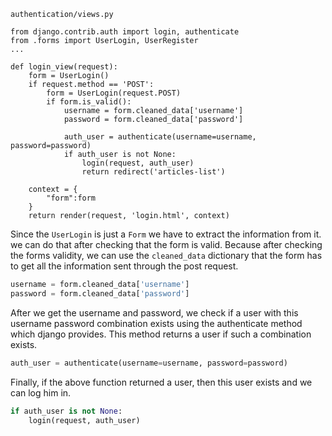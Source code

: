 `authentication/views.py`
```pyhton
from django.contrib.auth import login, authenticate
from .forms import UserLogin, UserRegister
...

def login_view(request):
	form = UserLogin()
	if request.method == 'POST':
		form = UserLogin(request.POST)
		if form.is_valid():
			username = form.cleaned_data['username']
			password = form.cleaned_data['password']

			auth_user = authenticate(username=username, password=password)
			if auth_user is not None:
				login(request, auth_user)
				return redirect('articles-list')

	context = {
        "form":form
    }
	return render(request, 'login.html', context)
```

Since the `UserLogin` is just a `Form` we have to extract the information from it. we can do that after checking that the form is valid. Because after checking the forms validity, we can use the `cleaned_data` dictionary that the form has to get all the information sent through the post request.

```python
username = form.cleaned_data['username']
password = form.cleaned_data['password']
```

After we get the username and password, we check if a user with this username password combination exists using the authenticate method which django provides. This method returns a user if such a combination exists.
```python
auth_user = authenticate(username=username, password=password)
```

Finally, if the above function returned a user, then this user exists and we can log him in.
```python
if auth_user is not None:
	login(request, auth_user)
```